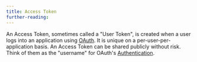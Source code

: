 ```yaml
---
title: Access Token
further-reading:
---
```



An Access Token, sometimes called a "User Token", is created when a user logs
into an application using [OAuth](/OAuth). It is unique on a
per-user-per-application basis. An Access Token can be shared publicly without
risk. Think of them as the "username" for OAuth's
[Authentication](/authentication).

